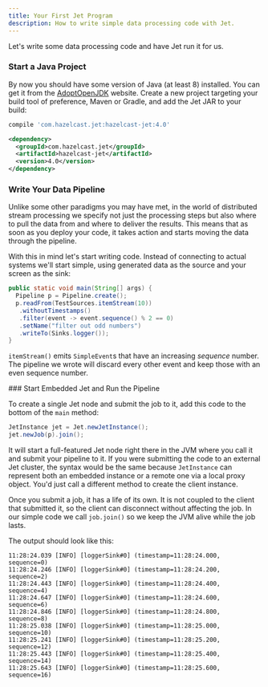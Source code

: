 ```yaml
---
title: Your First Jet Program
description: How to write simple data processing code with Jet.
---
```


Let's write some data processing code and have Jet run it for us.

### Start a Java Project

By now you should have some version of Java (at least 8) installed.
You can get it from the [AdoptOpenJDK](https://adoptopenjdk.net/) website.
Create a new project targeting your build tool of preference, Maven or
Gradle, and add the Jet JAR to your build:

<!--DOCUSAURUS_CODE_TABS-->

<!--Gradle-->

```bash
compile 'com.hazelcast.jet:hazelcast-jet:4.0'
```

<!--Maven-->

```xml
<dependency>
  <groupId>com.hazelcast.jet</groupId>
  <artifactId>hazelcast-jet</artifactId>
  <version>4.0</version>
</dependency>
```

<!--END_DOCUSAURUS_CODE_TABS-->

### Write Your Data Pipeline

Unlike some other paradigms you may have met, in the world of
distributed stream processing we specify not just the processing steps
but also where to pull the data from and where to deliver the results.
This means that as soon as you deploy your code, it takes action and
starts moving the data through the pipeline.

With this in mind let's start writing code. Instead of connecting to
actual systems we'll start simple, using generated data as the source
and your screen as the sink:

```java
public static void main(String[] args) {
  Pipeline p = Pipeline.create();
  p.readFrom(TestSources.itemStream(10))
   .withoutTimestamps()
   .filter(event -> event.sequence() % 2 == 0)
   .setName("filter out odd numbers")
   .writeTo(Sinks.logger());
}
```

`itemStream()` emits `SimpleEvent`s that have an increasing *sequence*
number. The pipeline we wrote will discard every other event and keep
those with an even sequence number.

### Start Embedded Jet and Run the Pipeline

To create a single Jet node and submit the job to it, add this code to
the bottom of the `main` method:

```java
JetInstance jet = Jet.newJetInstance();
jet.newJob(p).join();
```

It will start a full-featured Jet node right there in the JVM where you
call it and submit your pipeline to it. If you were submitting the code
to an external Jet cluster, the syntax would be the same because
`JetInstance` can represent both an embedded instance or a remote one
via a local proxy object. You'd just call a different method to create
the client instance.

Once you submit a job, it has a life of its own. It is not coupled to
the client that submitted it, so the client can disconnect without
affecting the job. In our simple code we call `job.join()` so we keep
the JVM alive while the job lasts.

The output should look like this:

```log
11:28:24.039 [INFO] [loggerSink#0] (timestamp=11:28:24.000, sequence=0)
11:28:24.246 [INFO] [loggerSink#0] (timestamp=11:28:24.200, sequence=2)
11:28:24.443 [INFO] [loggerSink#0] (timestamp=11:28:24.400, sequence=4)
11:28:24.647 [INFO] [loggerSink#0] (timestamp=11:28:24.600, sequence=6)
11:28:24.846 [INFO] [loggerSink#0] (timestamp=11:28:24.800, sequence=8)
11:28:25.038 [INFO] [loggerSink#0] (timestamp=11:28:25.000, sequence=10)
11:28:25.241 [INFO] [loggerSink#0] (timestamp=11:28:25.200, sequence=12)
11:28:25.443 [INFO] [loggerSink#0] (timestamp=11:28:25.400, sequence=14)
11:28:25.643 [INFO] [loggerSink#0] (timestamp=11:28:25.600, sequence=16)
```
